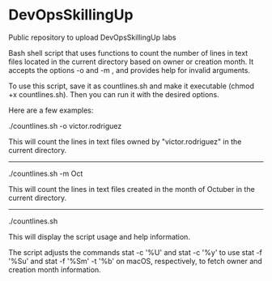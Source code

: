 # DevOpsSkillingUp
Public repository to upload DevOpsSkillingUp labs 

Bash shell script that uses functions to count the number of lines in text files located in the current directory based on owner or creation month. It accepts the options -o <owner> and -m <month>, and provides help for invalid arguments.
  
  To use this script, save it as countlines.sh and make it executable (chmod +x countlines.sh). Then you can run it with the desired options. 
  
  Here are a few examples:
  
  ./countlines.sh -o victor.rodriguez
  
  This will count the lines in text files owned by "victor.rodriguez" in the current directory.
  
  --------------------------------------------------------------------------------------------
  
  ./countlines.sh -m Oct

  This will count the lines in text files created in the month of Octuber in the current directory.
  
  --------------------------------------------------------------------------------------------
  
  ./countlines.sh
  
  This will display the script usage and help information.

  The script adjusts the commands stat -c '%U' and stat -c '%y' to use stat -f '%Su' and stat -f '%Sm' -t '%b' on macOS, respectively, to fetch owner and creation month information.
